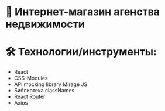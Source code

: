 # 🏢 Интернет-магазин агенства недвижимости

# 🛠 Технологии/инструменты:

- React
- CSS-Modules
- API mocking library Mirage JS
- Библиотека classNames
- React Router
- Axios
